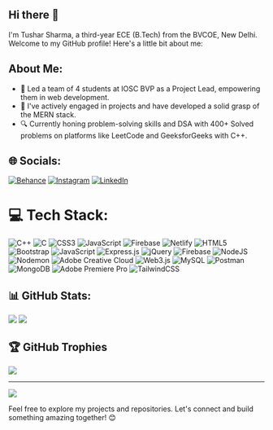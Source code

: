 ## Hi there 👋

I'm Tushar Sharma, a third-year ECE (B.Tech) from the BVCOE, New Delhi. Welcome to my GitHub profile! Here's a little bit about me: 

## About Me:

- 💼 Led a team of 4 students at IOSC BVP as a Project Lead, empowering them in web development.
- 🌱 I've actively engaged in projects and have developed a solid grasp of the MERN stack.
- 🔍 Currently honing problem-solving skills and DSA with 400+ Solved problems on platforms like LeetCode and GeeksforGeeks with C++.


## 🌐 Socials:
[![Behance](https://img.shields.io/badge/Behance-1769ff?logo=behance&logoColor=white)](https://behance.net/https://www.behance.net/tusharsharma81) [![Instagram](https://img.shields.io/badge/Instagram-%23E4405F.svg?logo=Instagram&logoColor=white)](https://instagram.com/tusharma.08) [![LinkedIn](https://img.shields.io/badge/LinkedIn-%230077B5.svg?logo=linkedin&logoColor=white)](https://linkedin.com/in/tusharma08) 

# 💻 Tech Stack:
![C++](https://img.shields.io/badge/c++-%2300599C.svg?style=flat&logo=c%2B%2B&logoColor=white) ![C](https://img.shields.io/badge/c-%2300599C.svg?style=flat&logo=c&logoColor=white) ![CSS3](https://img.shields.io/badge/css3-%231572B6.svg?style=flat&logo=css3&logoColor=white) ![JavaScript](https://img.shields.io/badge/javascript-%23323330.svg?style=flat&logo=javascript&logoColor=%23F7DF1E) ![Firebase](https://img.shields.io/badge/firebase-%23039BE5.svg?style=flat&logo=firebase) ![Netlify](https://img.shields.io/badge/netlify-%23000000.svg?style=flat&logo=netlify&logoColor=#00C7B7) ![HTML5](https://img.shields.io/badge/html5-%23E34F26.svg?style=flat&logo=html5&logoColor=white) ![Bootstrap](https://img.shields.io/badge/bootstrap-%238511FA.svg?style=flat&logo=bootstrap&logoColor=white) ![JavaScript](https://img.shields.io/badge/javascript-%23323330.svg?style=flat&logo=javascript&logoColor=%23F7DF1E) ![Express.js](https://img.shields.io/badge/express.js-%23404d59.svg?style=flat&logo=express&logoColor=%2361DAFB) ![jQuery](https://img.shields.io/badge/jquery-%230769AD.svg?style=flat&logo=jquery&logoColor=white) ![Firebase](https://img.shields.io/badge/Firebase-039BE5?style=flat&logo=Firebase&logoColor=white) ![NodeJS](https://img.shields.io/badge/node.js-6DA55F?style=flat&logo=node.js&logoColor=white) ![Nodemon](https://img.shields.io/badge/NODEMON-%23323330.svg?style=flat&logo=nodemon&logoColor=%BBDEAD) ![Adobe Creative Cloud](https://img.shields.io/badge/Adobe%20Creative%20Cloud-DA1F26.svg?style=flat&logo=Adobe%20Creative%20Cloud&logoColor=white) ![Web3.js](https://img.shields.io/badge/web3.js-F16822?style=flat&logo=web3.js&logoColor=white) ![MySQL](https://img.shields.io/badge/mysql-%2300000f.svg?style=flat&logo=mysql&logoColor=white) ![Postman](https://img.shields.io/badge/Postman-FF6C37?style=flat&logo=postman&logoColor=white) ![MongoDB](https://img.shields.io/badge/MongoDB-%234ea94b.svg?style=flat&logo=mongodb&logoColor=white) ![Adobe Premiere Pro](https://img.shields.io/badge/Adobe%20Premiere%20Pro-9999FF.svg?style=flat&logo=Adobe%20Premiere%20Pro&logoColor=white) ![TailwindCSS](https://img.shields.io/badge/tailwindcss-%2338B2AC.svg?style=flat&logo=tailwind-css&logoColor=white)


## 📊 GitHub Stats:
![](https://github-readme-streak-stats.herokuapp.com/?user=tusharma08&theme=react&hide_border=true)
![](https://github-readme-stats.vercel.app/api/top-langs/?username=tusharma08&theme=react&hide_border=true&include_all_commits=true&count_private=false&layout=compact)

## 🏆 GitHub Trophies
![](https://github-profile-trophy.vercel.app/?username=tusharma08&theme=flat&no-frame=true&no-bg=true&margin-w=4)

---
[![](https://visitcount.itsvg.in/api?id=tusharma08&icon=0&color=1)](https://visitcount.itsvg.in)

Feel free to explore my projects and repositories. Let's connect and build something amazing together! 😊
